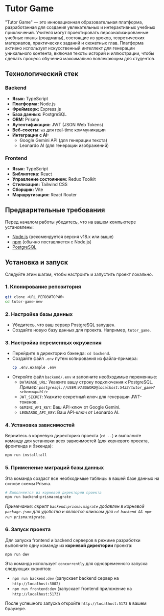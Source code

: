 # Tutor Game

"Tutor Game" — это инновационная образовательная платформа, разработанная для создания увлекательных и интерактивных учебных приключений. Учителя могут проектировать персонализированные учебные планы (роадмапы), состоящие из уроков, теоретических материалов, практических заданий и сюжетных глав. Платформа активно использует искусственный интеллект для генерации уникального контента, включая тексты историй и иллюстрации, чтобы сделать процесс обучения максимально вовлекающим для студентов.

## Технологический стек

### Backend
- **Язык:** TypeScript
- **Платформа:** Node.js
- **Фреймворк:** Express.js
- **База данных:** PostgreSQL
- **ORM:** Prisma
- **Аутентификация:** JWT (JSON Web Tokens)
- **Веб-сокеты:** `ws` для real-time коммуникации
- **Интеграции с AI:**
  - Google Gemini API (для генерации текста)
  - Leonardo AI (для генерации изображений)

### Frontend
- **Язык:** TypeScript
- **Библиотека:** React
- **Управление состоянием:** Redux Toolkit
- **Стилизация:** Tailwind CSS
- **Сборщик:** Vite
- **Маршрутизация:** React Router

## Предварительные требования

Перед началом работы убедитесь, что на вашем компьютере установлены:
- [Node.js](https://nodejs.org/) (рекомендуется версия v18.x или выше)
- [npm](https://www.npmjs.com/) (обычно поставляется с Node.js)
- [PostgreSQL](https://www.postgresql.org/download/)

## Установка и запуск

Следуйте этим шагам, чтобы настроить и запустить проект локально.

### 1. Клонирование репозитория
```bash
git clone <URL_РЕПОЗИТОРИЯ>
cd tutor-game-new
```

### 2. Настройка базы данных
- Убедитесь, что ваш сервер PostgreSQL запущен.
- Создайте новую базу данных для проекта. Например, `tutor_game`.

### 3. Настройка переменных окружения
- Перейдите в директорию бэкенда: `cd backend`.
- Создайте файл `.env` путем копирования из файла-примера:
  ```bash
  cp .env.example .env
  ```
- Откройте файл `backend/.env` и заполните необходимые переменные:
  - `DATABASE_URL`: Укажите вашу строку подключения к PostgreSQL.
    *Пример: `postgresql://USER:PASSWORD@localhost:5432/tutor_game?schema=public`*
  - `JWT_SECRET`: Укажите секретный ключ для генерации JWT-токенов.
  - `GEMINI_API_KEY`: Ваш API-ключ от Google Gemini.
  - `LEONARDO_API_KEY`: Ваш API-ключ от Leonardo AI.

### 4. Установка зависимостей
Вернитесь в корневую директорию проекта (`cd ..`) и выполните команду для установки всех зависимостей (для корневого проекта, фронтенда и бэкенда):
```bash
npm run install:all
```

### 5. Применение миграций базы данных
Эта команда создаст все необходимые таблицы в вашей базе данных на основе схемы Prisma.
```bash
# Выполняется из корневой директории проекта
npm run backend:prisma:migrate
```
*Примечание: скрипт `backend:prisma:migrate` добавлен в корневой `package.json` для удобства и является алиасом для `cd backend && npm run prisma:migrate`.*

### 6. Запуск проекта
Для запуска frontend и backend серверов в режиме разработки выполните одну команду из **корневой директории** проекта:
```bash
npm run dev
```
Эта команда использует `concurrently` для одновременного запуска следующих скриптов:
- `npm run backend:dev` (запускает backend сервер на `http://localhost:3002`)
- `npm run frontend:dev` (запускает frontend приложение на `http://localhost:5173`)

После успешного запуска откройте `http://localhost:5173` в вашем браузере.